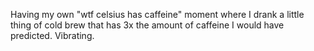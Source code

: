 Having my own "wtf celsius has caffeine" moment where I drank a little thing of cold brew that has 3x the amount of caffeine I would have predicted. Vibrating.

